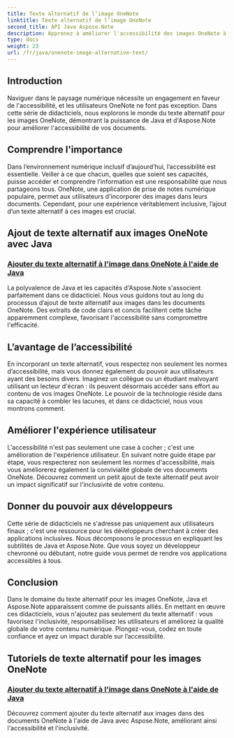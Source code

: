 ```yaml
---
title: Texte alternatif de l’image OneNote
linktitle: Texte alternatif de l’image OneNote
second_title: API Java Aspose.Note
description: Apprenez à améliorer l'accessibilité des images OneNote à l'aide de Java avec Aspose.Note. Ajoutez facilement du texte alternatif pour renforcer l’inclusivité et améliorer l’expérience utilisateur.
type: docs
weight: 23
url: /fr/java/onenote-image-alternative-text/
---
```

## Introduction

Naviguer dans le paysage numérique nécessite un engagement en faveur de l'accessibilité, et les utilisateurs OneNote ne font pas exception. Dans cette série de didacticiels, nous explorons le monde du texte alternatif pour les images OneNote, démontrant la puissance de Java et d'Aspose.Note pour améliorer l'accessibilité de vos documents.

## Comprendre l'importance
Dans l’environnement numérique inclusif d’aujourd’hui, l’accessibilité est essentielle. Veiller à ce que chacun, quelles que soient ses capacités, puisse accéder et comprendre l’information est une responsabilité que nous partageons tous. OneNote, une application de prise de notes numérique populaire, permet aux utilisateurs d'incorporer des images dans leurs documents. Cependant, pour une expérience véritablement inclusive, l’ajout d’un texte alternatif à ces images est crucial.

## Ajout de texte alternatif aux images OneNote avec Java
### [Ajouter du texte alternatif à l'image dans OneNote à l'aide de Java](./add-alternative-text-to-image/)
La polyvalence de Java et les capacités d'Aspose.Note s'associent parfaitement dans ce didacticiel. Nous vous guidons tout au long du processus d’ajout de texte alternatif aux images dans les documents OneNote. Des extraits de code clairs et concis facilitent cette tâche apparemment complexe, favorisant l'accessibilité sans compromettre l'efficacité.

## L’avantage de l’accessibilité
En incorporant un texte alternatif, vous respectez non seulement les normes d’accessibilité, mais vous donnez également du pouvoir aux utilisateurs ayant des besoins divers. Imaginez un collègue ou un étudiant malvoyant utilisant un lecteur d'écran : ils peuvent désormais accéder sans effort au contenu de vos images OneNote. Le pouvoir de la technologie réside dans sa capacité à combler les lacunes, et dans ce didacticiel, nous vous montrons comment.

## Améliorer l'expérience utilisateur
L'accessibilité n'est pas seulement une case à cocher ; c'est une amélioration de l'expérience utilisateur. En suivant notre guide étape par étape, vous respecterez non seulement les normes d'accessibilité, mais vous améliorerez également la convivialité globale de vos documents OneNote. Découvrez comment un petit ajout de texte alternatif peut avoir un impact significatif sur l'inclusivité de votre contenu.

## Donner du pouvoir aux développeurs
Cette série de didacticiels ne s'adresse pas uniquement aux utilisateurs finaux ; c'est une ressource pour les développeurs cherchant à créer des applications inclusives. Nous décomposons le processus en expliquant les subtilités de Java et Aspose.Note. Que vous soyez un développeur chevronné ou débutant, notre guide vous permet de rendre vos applications accessibles à tous.

## Conclusion
Dans le domaine du texte alternatif pour les images OneNote, Java et Aspose.Note apparaissent comme de puissants alliés. En mettant en œuvre ces didacticiels, vous n'ajoutez pas seulement du texte alternatif : vous favorisez l'inclusivité, responsabilisez les utilisateurs et améliorez la qualité globale de votre contenu numérique. Plongez-vous, codez en toute confiance et ayez un impact durable sur l’accessibilité.
## Tutoriels de texte alternatif pour les images OneNote
### [Ajouter du texte alternatif à l'image dans OneNote à l'aide de Java](./add-alternative-text-to-image/)
Découvrez comment ajouter du texte alternatif aux images dans des documents OneNote à l'aide de Java avec Aspose.Note, améliorant ainsi l'accessibilité et l'inclusivité.